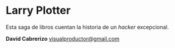# Larry Plotter

Esta saga de libros cuentan la historia de un *hacker* excepcional.

**David Cabrerizo**
visualproductor@gmail.com
